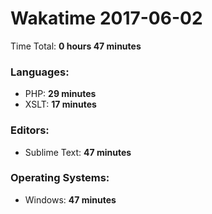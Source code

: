 # Wakatime 2017-06-02

Time Total: **0 hours 47 minutes**

### Languages:
- PHP: **29 minutes** 
- XSLT: **17 minutes** 

### Editors:
- Sublime Text: **47 minutes** 

### Operating Systems:
- Windows: **47 minutes** 

